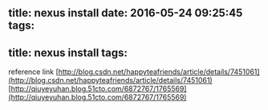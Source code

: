 title: nexus install
date: 2016-05-24 09:25:45
tags:
---
title: nexus install
tags:
---
reference link
[http://blog.csdn.net/happyteafriends/article/details/7451061](http://blog.csdn.net/happyteafriends/article/details/7451061)
[http://qiuyeyuhan.blog.51cto.com/6872767/1765569](http://qiuyeyuhan.blog.51cto.com/6872767/1765569)

